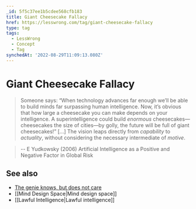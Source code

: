 ```yaml
---
_id: 5f5c37ee1b5cdee568cfb183
title: Giant Cheesecake Fallacy
href: https://lesswrong.com/tag/giant-cheesecake-fallacy
type: tag
tags:
  - LessWrong
  - Concept
  - Tag
synchedAt: '2022-08-29T11:09:13.080Z'
---
```

# Giant Cheesecake Fallacy

> Someone says: “When technology advances far enough we’ll be
able to build minds far surpassing human intelligence. Now, it’s obvious that how large
a cheesecake you can make depends on your intelligence. A superintelligence could build
*enormous* cheesecakes—cheesecakes the size of cities—by golly, the future will be full of
giant cheesecakes!” \[...\] The vision leaps directly from *capability* to *actuality*, without considering the necessary intermediate of *motive*.

> -- E Yudkowsky (2006) Artificial Intelligence as a Positive and Negative Factor in Global Risk

## See also

- [The genie knows, but does not care](http://lesswrong.com/lw/igf/the_genie_knows_but_doesnt_care/)
- [[Mind Design Space|Mind design space]]
- [[Lawful Intelligence|Lawful intelligence]]